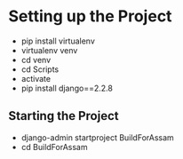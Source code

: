 # Setting up the Project
* pip install virtualenv
* virtualenv venv
* cd venv
* cd Scripts
* activate
* pip install django==2.2.8

## Starting the Project
* django-admin startproject BuildForAssam
* cd BuildForAssam
